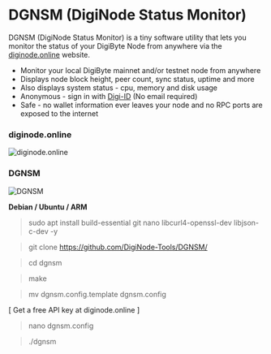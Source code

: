 # DGNSM (DigiNode Status Monitor) 

DGNSM (DigiNode Status Monitor) is a tiny software utility that lets you monitor the status of your DigiByte Node from anywhere via the [diginode.online](https://diginode.online) website.

- Monitor your local DigiByte mainnet and/or testnet node from anywhere
- Displays node block height, peer count, sync status, uptime and more
- Also displays system status - cpu, memory and disk usage
- Anonymous - sign in with [Digi-ID](https://www.digi-id.io/) (No email required)
- Safe - no wallet information ever leaves your node and no RPC ports are exposed to the internet

### diginode.online
![diginode.online](https://github.com/Jongjan88/DNSU/assets/125610144/c94a44fb-86ef-49e3-a24c-72c706fa655c)

### DGNSM
![DGNSM](https://github.com/Jongjan88/DNSU/assets/125610144/c7b68bd0-bb6c-43c4-badd-62de66b6a330)


<b>Debian / Ubuntu / ARM</b>

> sudo apt install build-essential git nano libcurl4-openssl-dev libjson-c-dev -y

> git clone https://github.com/DigiNode-Tools/DGNSM/

> cd dgnsm

> make

> mv dgnsm.config.template dgnsm.config

[ Get a free API key at diginode.online ]

> nano dgnsm.config
 
> ./dgnsm
